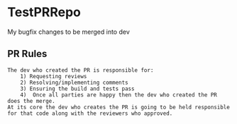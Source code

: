 # TestPRRepo

My bugfix changes to be merged into dev
## PR Rules
	The dev who created the PR is responsible for:
		1) Requesting reviews
		2) Resolving/implementing comments
		3) Ensuring the build and tests pass
		4)  Once all parties are happy then the dev who created the PR does the merge.
    At its core the dev who creates the PR is going to be held responsible for that code along with the reviewers who approved.
